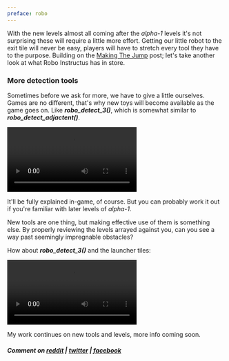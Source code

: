 ```yaml
---
preface: robo
---
```


With the new levels almost all coming after the _alpha-1_ levels it's not surprising these will require a little more effort. Getting our little robot to the exit tile will never be easy, players will have to stretch every tool they have to the purpose. Building on the [Making The Jump](/2018/01/19/making-the-jump.html) post; let's take another look at what Robo Instructus has in store.

### More detection tools
Sometimes before we ask for more, we have to give a little ourselves. Games are no different, that's why new toys will become available as the game goes on. Like ***robo_detect_3()***, which is somewhat similar to ***robo_detect_adjactent()***.

<video src="/assets/2018-02-09/detect-3.mp4" loop autoplay controls></video>

It'll be fully explained in-game, of course. But you can probably work it out if you're familiar with later levels of _alpha-1_.

New tools are one thing, but making effective use of them is something else. By properly reviewing the levels arrayed against you, can you see a way past seemingly impregnable obstacles?

How about ***robo_detect_3()*** and the launcher tiles:

<video src="/assets/2018-02-09/use-it.mp4" loop controls></video>

My work continues on new tools and levels, more info coming soon.

##### Comment on [reddit](https://www.reddit.com/r/devblogs/comments/7wfe3c/robo_instructus_asking_for_a_little_more/) | [twitter](https://twitter.com/alexbutlergames/status/962026573418332160) | [facebook](https://www.facebook.com/alexbutlergames/posts/1773614012725978)
